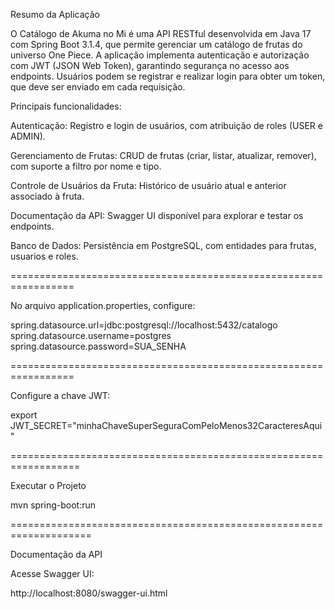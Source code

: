 Resumo da Aplicação

O Catálogo de Akuma no Mi é uma API RESTful desenvolvida em Java 17 com Spring Boot 3.1.4, que permite gerenciar um catálogo de frutas do universo One Piece.
A aplicação implementa autenticação e autorização com JWT (JSON Web Token), garantindo segurança no acesso aos endpoints. Usuários podem se registrar e realizar login para obter um token, que deve ser enviado em cada requisição.

Principais funcionalidades:

Autenticação: Registro e login de usuários, com atribuição de roles (USER e ADMIN).

Gerenciamento de Frutas: CRUD de frutas (criar, listar, atualizar, remover), com suporte a filtro por nome e tipo.

Controle de Usuários da Fruta: Histórico de usuário atual e anterior associado à fruta.

Documentação da API: Swagger UI disponível para explorar e testar os endpoints.

Banco de Dados: Persistência em PostgreSQL, com entidades para frutas, usuarios e roles.

=================================================================

No arquivo application.properties, configure:

spring.datasource.url=jdbc:postgresql://localhost:5432/catalogo
spring.datasource.username=postgres
spring.datasource.password=SUA_SENHA

=================================================================

Configure a chave JWT:

export JWT_SECRET="minhaChaveSuperSeguraComPeloMenos32CaracteresAqui"

==================================================================

Executar o Projeto

mvn spring-boot:run

====================================================================

Documentação da API

Acesse Swagger UI:

http://localhost:8080/swagger-ui.html